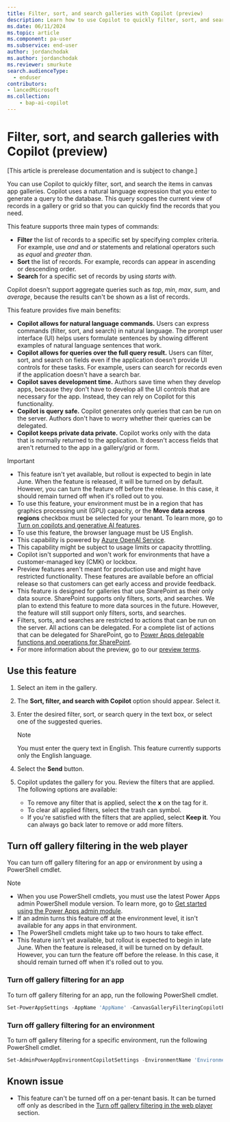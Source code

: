 ```yaml
---
title: Filter, sort, and search galleries with Copilot (preview)
description: Learn how to use Copilot to quickly filter, sort, and search canvas app galleries by using natural language.
ms.date: 06/11/2024
ms.topic: article
ms.component: pa-user
ms.subservice: end-user
author: jordanchodak
ms.author: jordanchodak
ms.reviewer: smurkute
search.audienceType: 
  - enduser
contributors:
- lancedMicrosoft
ms.collection: 
    - bap-ai-copilot 
---
```


# Filter, sort, and search galleries with Copilot (preview)

[This article is prerelease documentation and is subject to change.]

You can use Copilot to quickly filter, sort, and search the items in canvas app galleries. Copilot uses a natural language expression that you enter to generate a query to the database. This query scopes the current view of records in a gallery or grid so that you can quickly find the records that you need.

This feature supports three main types of commands:

- **Filter** the list of records to a specific set by specifying complex criteria. For example, use _and_ and _or_ statements and relational operators such as _equal_ and _greater than_.
- **Sort** the list of records. For example, records can appear in ascending or descending order.
- **Search** for a specific set of records by using _starts with_.

Copilot doesn't support aggregate queries such as _top_, _min_, _max_, _sum_, and _average_, because the results can't be shown as a list of records.

This feature provides five main benefits:

- **Copilot allows for natural language commands.** Users can express commands (filter, sort, and search) in natural language. The prompt user interface (UI) helps users formulate sentences by showing different examples of natural language sentences that work.
- **Copilot allows for queries over the full query result.** Users can filter, sort, and search on fields even if the application doesn't provide UI controls for these tasks. For example, users can search for records even if the application doesn't have a search bar.
- **Copilot saves development time.** Authors save time when they develop apps, because they don't have to develop all the UI controls that are necessary for the app. Instead, they can rely on Copilot for this functionality.
- **Copilot is query safe.** Copilot generates only queries that can be run on the server. Authors don't have to worry whether their queries can be delegated. 
- **Copilot keeps private data private.** Copilot works only with the data that is normally returned to the application. It doesn't access fields that aren't returned to the app in a gallery/grid or form.

> [!IMPORTANT]
> - This feature isn't yet available, but rollout is expected to begin in late June. When the feature is released, it will be turned on by default. However, you can turn the feature off before the release. In this case, it should remain turned off when it's rolled out to you.
> - To use this feature, your environment must be in a region that has graphics processing unit (GPU) capacity, or the **Move data across regions** checkbox must be selected for your tenant. To learn more, go to [Turn on copilots and generative AI features](/power-platform/admin/geographical-availability-copilot).
> - To use this feature, the browser language must be US English.
> - This capability is powered by [Azure OpenAI Service](/azure/cognitive-services/openai/overview).
> - This capability might be subject to usage limits or capacity throttling.
> - Copilot isn't supported and won't work for environments that have a customer-managed key (CMK) or lockbox.
> - Preview features aren't meant for production use and might have restricted functionality. These features are available before an official release so that customers can get early access and provide feedback.
> - This feature is designed for galleries that use SharePoint as their only data source. SharePoint supports only filters, sorts, and searches. We plan to extend this feature to more data sources in the future. However, the feature will still support only filters, sorts, and searches.
> - Filters, sorts, and searches are restricted to actions that can be run on the server. All actions can be delegated. For a complete list of actions that can be delegated for SharePoint, go to [Power Apps delegable functions and operations for SharePoint](/connectors/sharepointonline/#power-apps-delegable-functions-and-operations-for-sharepoint).
> - For more information about the preview, go to our [preview terms](https://go.microsoft.com/fwlink/?linkid=2189520).

## Use this feature

1. Select an item in the gallery.
1. The **Sort, filter, and search with Copilot** option should appear. Select it.
1. Enter the desired filter, sort, or search query in the text box, or select one of the suggested queries.

     > [!NOTE]
     > You must enter the query text in English. This feature currently supports only the English language.

1. Select the **Send** button.
1. Copilot updates the gallery for you. Review the filters that are applied. The following options are available:

    - To remove any filter that is applied, select the **x** on the tag for it.
    - To clear all applied filters, select the trash can symbol.
    - If you're satisfied with the filters that are applied, select **Keep it**. You can always go back later to remove or add more filters.

## Turn off gallery filtering in the web player

You can turn off gallery filtering for an app or environment by using a PowerShell cmdlet.

> [!NOTE]
> - When you use PowerShell cmdlets, you must use the latest Power Apps admin PowerShell module version. To learn more, go to [Get started using the Power Apps admin module](/powershell/powerapps/get-started-powerapps-admin).
> - If an admin turns this feature off at the environment level, it isn't available for any apps in that environment.
> - The PowerShell cmdlets might take up to two hours to take effect.
> - This feature isn't yet available, but rollout is expected to begin in late June. When the feature is released, it will be turned on by default. However, you can turn the feature off before the release. In this case, it should remain turned off when it's rolled out to you.

### Turn off gallery filtering for an app

To turn off gallery filtering for an app, run the following PowerShell cmdlet.

```powershell
Set-PowerAppSettings -AppName 'AppName' -CanvasGalleryFilteringCopilotEnabled $false
```

### Turn off gallery filtering for an environment

To turn off gallery filtering for a specific environment, run the following PowerShell cmdlet.

```powershell
Set-AdminPowerAppEnvironmentCopilotSettings -EnvironmentName 'EnvironmentName' -CanvasAppGalleryFilterCopilotEnabled $false
```

## Known issue

- This feature can't be turned off on a per-tenant basis. It can be turned off only as described in the [Turn off gallery filtering in the web player](#turn-off-gallery-filtering-in-the-web-player) section.

